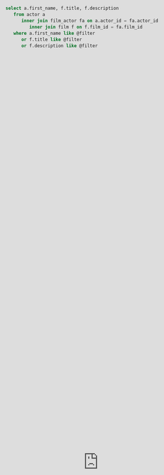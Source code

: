 ```yaml
---
title: Create a Web API with SQL and Hyperlambda
description: This article shows you how you can create a complete HTTP Web API using nothing but SQL. This is possible since Magic and Hyperlambda completely abstracts away everything related to the wiring of your endpoint code, leaving only the SQL parts for you.
---
```


# Create a Web API with SQL and Hyperlambda

In this tutorial we will cover the following parts of Magic and Hyperlambda.

* Generating an HTTP endpoint using SQL
* Magic's integrated SQL editor
* Mandatory validators

The CRUD/SQL parts of Magic allows you to automatically wrap
your SQL into an HTTP endpoint, without having to do anything except provide Magic with SQL.
To understand the idea, you can watch the following video where I demonstrate this feature.

<div class="video">
<iframe width="560" height="315" style="position:absolute; top:0; left:0; width:100%; height:100%;" src="https://www.youtube.com/embed/FFLVqSuWjnI" frameborder="0" allow="accelerometer; autoplay; encrypted-media; gyroscope; picture-in-picture" allowfullscreen></iframe>
</div>

As illustrated above, this feature allows you to dynamically wrap your SQL into
a secured HTTP endpoint, where you provide a URL, an HTTP verb, authorisation requirements,
a list of arguments, and some SQL - For then to have Magic automatically generate your endpoint.
The way this works is similar to the CRUD generator parts,
except this time the responsibility is reversed, allowing you to provide the SQL, and have Magic do the rest.

## DRY code

One of the most important architectural design principles in software development is **DRY**, as in _"Don't Repeat Yourself"_.
Magic simply brings this to the next level, which is why it can do what we did in the
above video. This is quite easy too, since 90% of such endpoints have similar requirements, being
a list of roles allowed to access the endpoint, a JSON payload or some query
parameters, for then to simply return whatever the SQL returns back to the client as JSON. Automating
this process is a no-brainer. Below you can find the SQL I am using in the above video.

```sql
select a.first_name, f.title, f.description
   from actor a
      inner join film_actor fa on a.actor_id = fa.actor_id
         inner join film f on f.film_id = fa.film_id
   where a.first_name like @filter
      or f.title like @filter
      or f.description like @filter
```

Below is a screenshot of how this looks like in Magic's dashboard.

![Creating a Web API using SQL](https://raw.githubusercontent.com/polterguy/polterguy.github.io/master/images/sql-web-api.jpg)

The Hyperlambda code Magic automatically creates for you will resembles the following.

```

/*
 * Template for custom SQL HTTP request.
 * This file was automatically generated using Magic's CRUDifier.
 */
.arguments
   filter:string
.type:sql
auth.ticket.verify:root, admin

// Ensures that the [filter] argument is specified, or throws an exception.
validators.mandatory:x:@.arguments/*/filter

// Opening up a database connection
data.connect:sakila
   database-type:mysql

   // Parametrizing [data.select].
   add:x:./*/data.select
      get-nodes:x:@.arguments/*

   // Evaluating [xxx.select] slot.
   data.select:@"
select a.first_name, f.title, f.description
   from actor a
   inner join film_actor fa on a.actor_id = fa.actor_id
   inner join film f on f.film_id = fa.film_id
where a.first_name like @filter
   or f.title like @filter
   or f.description like @filter"
      database-type:mysql

   /*
    * Checking if we should return a list of items, or only a
    * single item.
    */
   if
      .is-list:bool:true
      .lambda

         // Returning a list of items to caller.
         return-nodes:x:@data.select/*

   // Returning a single result to caller.
   return-nodes:x:@data.select/*/*
```

The only parts of the above code we had to manually apply ourselves is the invocation to
**[validators.mandatory]**. If you want to return a scalar value instead of a list
of items, you can change the above **[.is-list]** value to false. This will return a single
value to the client instead of a list of items, which might be useful sometimes.

* Continue with [Hyperlambda Hello World](/tutorials/hello-world-endpoint/)
